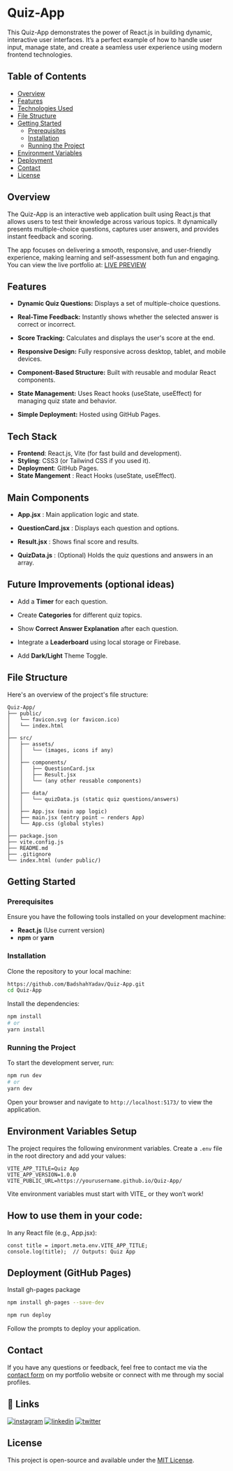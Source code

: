 # Quiz-App

This Quiz-App demonstrates the power of React.js in building dynamic, interactive user interfaces.
It’s a perfect example of how to handle user input, manage state, and create a seamless user experience using modern frontend technologies.

## Table of Contents

- [Overview](#overview)
- [Features](#features)
- [Technologies Used](#technologies-used)
- [File Structure](#file-structure)
- [Getting Started](#getting-started)
  - [Prerequisites](#prerequisites)
  - [Installation](#installation)
  - [Running the Project](#running-the-project)
- [Environment Variables](#environment-variables)
- [Deployment](#deployment)
- [Contact](#contact)
- [License](#license)

## Overview

The Quiz-App is an interactive web application built using React.js that allows users to test their knowledge across various topics.
It dynamically presents multiple-choice questions, captures user answers, and provides instant feedback and scoring.

The app focuses on delivering a smooth, responsive, and user-friendly experience, making learning and self-assessment both fun and engaging.
You can view the live portfolio at: [LIVE PREVIEW](https://badshah1508.github.io/Quiz-App/)

## Features

- **Dynamic Quiz Questions:** Displays a set of multiple-choice questions.

- **Real-Time Feedback:** Instantly shows whether the selected answer is correct or incorrect.

- **Score Tracking:** Calculates and displays the user's score at the end.

- **Responsive Design:** Fully responsive across desktop, tablet, and mobile devices.

- **Component-Based Structure:** Built with reusable and modular React components.

- **State Management:** Uses React hooks (useState, useEffect) for managing quiz state and behavior.

- **Simple Deployment:** Hosted using GitHub Pages.

## Tech Stack

- **Frontend**: React.js, Vite (for fast build and development).
- **Styling**: CSS3 (or Tailwind CSS if you used it).
- **Deployment**: GitHub Pages.
- **State Mangement** : React Hooks (useState, useEffect).

## Main Components

- **App.jsx** : Main application logic and state.

- **QuestionCard.jsx** : Displays each question and options.

- **Result.jsx** : Shows final score and results.

- **QuizData.js** : (Optional) Holds the quiz questions and answers in an array.

## Future Improvements (optional ideas)

- Add a **Timer** for each question.

- Create **Categories** for different quiz topics.

- Show **Correct Answer Explanation** after each question.

- Integrate a **Leaderboard** using local storage or Firebase.

- Add **Dark/Light** Theme Toggle.

## File Structure

Here's an overview of the project's file structure:

```plaintext
Quiz-App/
├── public/
│   └── favicon.svg (or favicon.ico)
│   └── index.html
│
├── src/
│   ├── assets/
│   │   └── (images, icons if any)
│   │
│   ├── components/
│   │   ├── QuestionCard.jsx
│   │   ├── Result.jsx
│   │   └── (any other reusable components)
│   │
│   ├── data/
│   │   └── quizData.js (static quiz questions/answers)
│   │
│   ├── App.jsx (main app logic)
│   ├── main.jsx (entry point — renders App)
│   └── App.css (global styles)
│
├── package.json
├── vite.config.js
├── README.md
├── .gitignore
└── index.html (under public/)

```

## Getting Started

### Prerequisites

Ensure you have the following tools installed on your development machine:

- **React.js** (Use current version)
- **npm** or **yarn**

### Installation

Clone the repository to your local machine:

```bash
https://github.com/BadshahYadav/Quiz-App.git
cd Quiz-App
```

Install the dependencies:

```bash
npm install
# or
yarn install
```

### Running the Project

To start the development server, run:

```bash
npm run dev
# or
yarn dev
```

Open your browser and navigate to `http://localhost:5173/` to view the application.

## Environment Variables Setup

The project requires the following environment variables. Create a `.env` file in the root directory and add your values:

```plaintext
VITE_APP_TITLE=Quiz App
VITE_APP_VERSION=1.0.0
VITE_PUBLIC_URL=https://yourusername.github.io/Quiz-App/
```

Vite environment variables must start with VITE_ or they won’t work!
## How to use them in your code:

In any React file (e.g., App.jsx):
```plaintext
const title = import.meta.env.VITE_APP_TITLE;
console.log(title);  // Outputs: Quiz App
```

## Deployment (GitHub Pages)

 Install gh-pages package

```bash
npm install gh-pages --save-dev
```

```bash
npm run deploy
```

Follow the prompts to deploy your application.

## Contact

If you have any questions or feedback, feel free to contact me via the [contact form](https://badshahyadav.github.io/Portfolio/) on my portfolio website or connect with me through my social profiles.

## 🔗 Links
[![instagram](https://img.shields.io/badge/instagram-000?style=for-the-badge&logo=ko-fi&logoColor=white)](https://github.com/BadshahYadav)
[![linkedin](https://img.shields.io/badge/linkedin-0A66C2?style=for-the-badge&logo=linkedin&logoColor=white)](https://www.linkedin.com/in/badshah-kumar-830146234/)
[![twitter](https://img.shields.io/badge/twitter-1DA1F2?style=for-the-badge&logo=twitter&logoColor=white)](https://twitter.com/_Emperor_4k)


## License

This project is open-source and available under the [MIT License](LICENSE).

